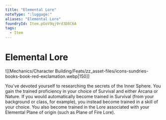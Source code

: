 ```yaml
---
title: "Elemental Lore"
noteType: ":luggage:"
aliases: "Elemental Lore"
foundryId: Item.pGoV9qj9rd3D8C6A
tags:
  - Item
---
```


# Elemental Lore
![[Mechanics/Character Building/Feats/zz_asset-files/icons-sundries-books-book-red-exclamation.webp|150]]

You've devoted yourself to researching the secrets of the Inner Sphere. You gain the trained proficiency in your choice of Survival and either Arcana or Nature. If you would automatically become trained in Survival (from your background or class, for example), you instead become trained in a skill of your choice. You also become trained in the Lore associated with your Elemental Plane of origin (such as Plane of Fire Lore).
